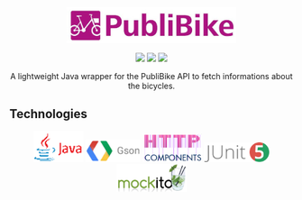<p align="center">
  <img alt="publibike logo" src="https://github.com/thmspl/publibike/blob/develop/.assets/images/publibike_logo.jpg?raw=true" width="300" />
</p>
<p align="center">
  <img src="https://github.com/thmspl/publibike/workflows/Maven%20build/badge.svg" />
  <img src="https://github.com/thmspl/publibike/workflows/Maven%20publish/badge.svg" />
  <a href="https://opensource.org/licenses/MIT"><img src="https://img.shields.io/badge/License-MIT-yellow.svg" /></a>
</p>

<p align="center">A lightweight Java wrapper for the PubliBike API to fetch informations about the bicycles.</p>

## Technologies

<p align="center">
  <img height="55" src="https://github.com/thmspl/publibike/blob/develop/.assets/technologies/tech__java.png?raw=true" />
  <img height="40" src="https://github.com/thmspl/publibike/blob/develop/.assets/technologies/tech__gson.png?raw=true" />
  <img height="50" src="https://github.com/thmspl/publibike/blob/develop/.assets/technologies/tech__apache_http_components.png?raw=true" />
  <img height="35" src="https://github.com/thmspl/publibike/blob/develop/.assets/technologies/tech__junit.png?raw=true" />
  <img height="50" src="https://github.com/thmspl/publibike/blob/develop/.assets/technologies/tech__mockito.png?raw=true" />
</p>
